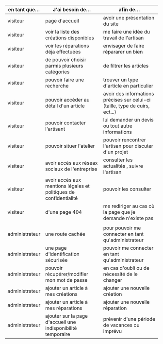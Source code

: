 |en tant que…|J'ai besoin de…|afin de…|
|------------|---------------|--------|
|visiteur|page d'accueil|avoir une présentation du site|
|visiteur|voir la liste des créations disponibles|me faire une idée du travail de l'artisan|
|visiteur|voir les réparations déja effectuées|envisager de faire répararer un bien|
|visiteur|de pouvoir choisir parmis plusieurs catégories|de filtrer les articles|
|visiteur|pouvoir faire une recherche|trouver un type d'article en particulier|
|visiteur|pouvoir accèder au détail d'un article |avoir des informations précises sur celui-ci (taille, type de cuirs, ect...)|
|visiteur|pouvoir contacter l'artisant|lui demander un devis ou tout autre informations|
|visiteur|pouvoir situer l'atelier|pouvoir rencontrer l'artisan pour discuter d'un projet|
|visiteur|avoir accés aux réseax sociaux de l'entreprise|consulter les actualités , suivre l'artisan|
|visiteur|avoir accés aux mentions légales et politiques de confidentialité|pouvoir les consulter|
|visiteur|d'une page 404|me rediriger au cas où la page que je demande n'existe pas|
||||
|administrateur|une route cachée |pour pouvoir me connecter en tant qu'administrateur|
|administrateur|une page d'identification sécurisée |pouvoir me connecter en tant qu'administrateur|
|administrateur|pouvoir récupérer/modifier mon mot de passe |en cas d'oubli ou de nécessité de le changer|
|administrateur|ajouter un article à mes créations |ajouter une nouvelle création|
|administrateur|ajouter un article à mes réparations |ajouter une nouvelle réparation|
|administrateur|ajouter sur la page d'accueil une indisponibilité temporaire |prévenir d'une période de vacances ou imprévu|


